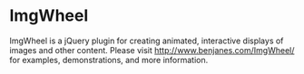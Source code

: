 ImgWheel
========

ImgWheel is a jQuery plugin for creating animated, interactive displays of images and other content. Please visit http://www.benjanes.com/ImgWheel/ for examples, demonstrations, and more information.
